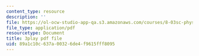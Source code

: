 ```yaml
---
content_type: resource
description: ''
file: https://ol-ocw-studio-app-qa.s3.amazonaws.com/courses/8-03sc-physics-iii-vibrations-and-waves-fall-2016/89a1c10c637a00326de4f9615fff8095_kKIQ1h9UuA.pdf
file_type: application/pdf
resourcetype: Document
title: 3play pdf file
uid: 89a1c10c-637a-0032-6de4-f9615fff8095
---
```

